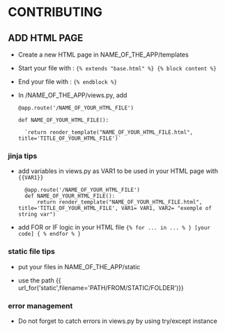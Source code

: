 # CONTRIBUTING

## ADD HTML PAGE

- Create a new HTML page in NAME_OF_THE_APP/templates 

- Start your file with :
	`{% extends "base.html" %}
	{% block content %}`

- End your file with :
	`{% endblock %}`

- In /NAME_OF_THE_APP/views.py, add 

	`@app.route('/NAME_OF_YOUR_HTML_FILE')`

	`def NAME_OF_YOUR_HTML_FILE():`

		`return render_template("NAME_OF_YOUR_HTML_FILE.html", title='TITLE_OF_YOUR_HTML_FILE')`


### jinja tips 

- add variables in views.py as VAR1 to be used in your HTML page with `{{VAR1}}`
	
		@app.route('/NAME_OF_YOUR_HTML_FILE')
		def NAME_OF_YOUR_HTML_FILE():
			return render_template("NAME_OF_YOUR_HTML_FILE.html", title='TITLE_OF_YOUR_HTML_FILE', VAR1= VAR1, VAR2= "exemple of string var")



	


- add FOR or IF logic in your HTML file
	`{% for ... in ... % }
	[your code]
	{ % endfor % }`


### static file tips

- put your files in NAME_OF_THE_APP/static

- use the path {{ url_for('static',filename='PATH/FROM/STATIC/FOLDER')}} 


### error management
- Do not forget to catch errors in views.py by using try/except instance